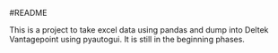 #README

This is a project to take excel data using pandas and dump into Deltek Vantagepoint using pyautogui.
It is still in the beginning phases.
